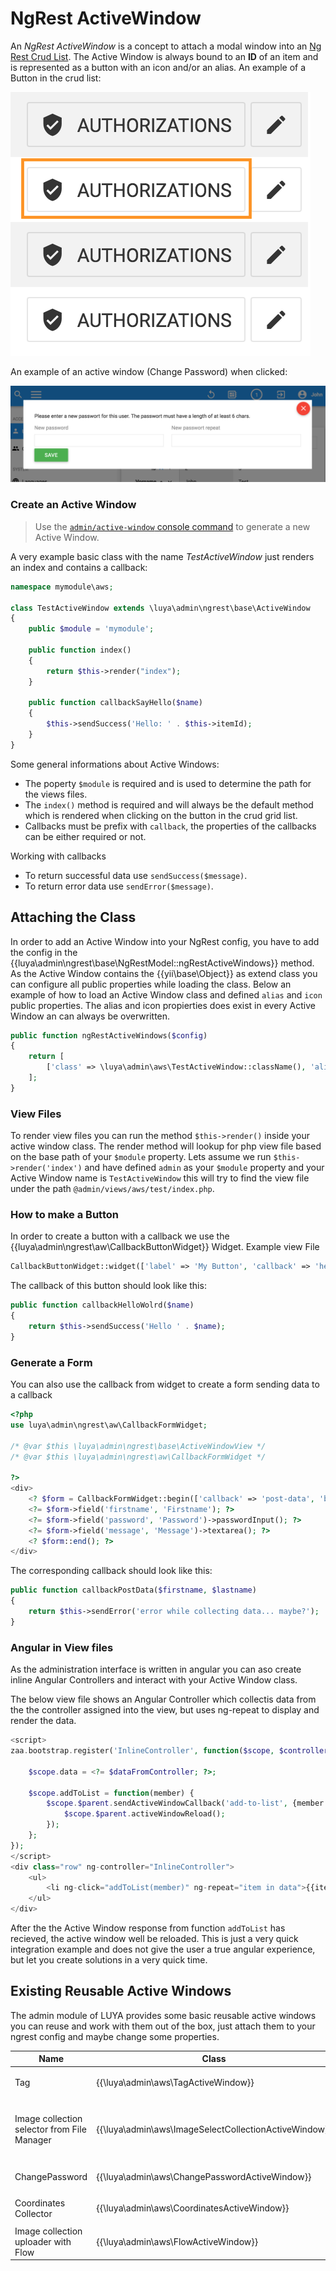 # NgRest ActiveWindow

An *NgRest ActiveWindow* is a concept to attach a modal window into an [Ng Rest Crud List](ngrest-concept.md). The Active Window is always bound to an **ID** of an item and is represented as a button with an icon and/or an alias. An example of a Button in the crud list:

![button](https://raw.githubusercontent.com/luyadev/luya/master/docs/guide/img/aw_button.png "Active Window Button")

An example of an active window (Change Password) when clicked:

![overlay-window](https://raw.githubusercontent.com/luyadev/luya/master/docs/guide/img/aw_window.png "Active Window Overlay")

### Create an Active Window

> Use the [`admin/active-window` console command](luya-console.md) to generate a new Active Window.

A very example basic class with the name *TestActiveWindow* just renders an index and contains a callback:

```php
namespace mymodule\aws;

class TestActiveWindow extends \luya\admin\ngrest\base\ActiveWindow
{
    public $module = 'mymodule';
    
    public function index()
    {
        return $this->render("index");
    }
    
    public function callbackSayHello($name)
    {
        $this->sendSuccess('Hello: ' . $this->itemId);
    }
}
```

Some general informations about Active Windows:

+ The poperty `$module` is required and is used to determine the path for the views files.
+ The `index()` method is required and will always be the default method which is rendered when clicking on the button in the crud grid list.
+ Callbacks must be prefix with `callback`, the properties of the callbacks can be either required or not.

Working with callbacks

+ To return successful data use `sendSuccess($message)`.
+ To return error data use `sendError($message)`.

## Attaching the Class

In order to add an Active Window into your NgRest config, you have to add the config in the {{luya\admin\ngrest\base\NgRestModel::ngRestActiveWindows}} method. As the Active Window contains the {{yii\base\Object}} as extend class you can configure all public properties while loading the class. Below an example of how to load an Active Window class and defined `alias` and `icon` public properties. The alias and icon propierties does exist in every Active Window an can always be overwritten.

```php
public function ngRestActiveWindows($config)
{
    return [
        ['class' => \luya\admin\aws\TestActiveWindow::className(), 'alias' => 'My Window Alias', 'icon' => 'extension'],
    ];
}
```

### View Files

To render view files you can run the method `$this->render()` inside your active window class. The render method will lookup for php view file based on the base path of your `$module` property. Lets assume we run `$this->render('index')` and have defined `admin` as your `$module` property and your Active Window name is `TestActiveWindow` this will try to find the view file under the path `@admin/views/aws/test/index.php`. 

### How to make a Button

In order to create a button with a callback we use the {{luya\admin\ngrest\aw\CallbackButtonWidget}} Widget. Example view File

```php
CallbackButtonWidget::widget(['label' => 'My Button', 'callback' => 'hello-world', 'params' => ['name' => 'John Doe']]);
```

The callback of this button should look like this:

```php
public function callbackHelloWolrd($name)
{
    return $this->sendSuccess('Hello ' . $name);
}
```

### Generate a Form

You can also use the callback from widget to create a form sending data to a callback

```php
<?php
use luya\admin\ngrest\aw\CallbackFormWidget;

/* @var $this \luya\admin\ngrest\base\ActiveWindowView */
/* @var $this \luya\admin\ngrest\aw\CallbackFormWidget */ 

?>
<div>
    <? $form = CallbackFormWidget::begin(['callback' => 'post-data', 'buttonValue' => 'Submit']); ?>
    <?= $form->field('firstname', 'Firstname'); ?>
    <?= $form->field('password', 'Password')->passwordInput(); ?>
    <?= $form->field('message', 'Message')->textarea(); ?>
    <? $form::end(); ?>
</div>
```

The corresponding callback should look like this:

```php
public function callbackPostData($firstname, $lastname)
{
    return $this->sendError('error while collecting data... maybe?');
}
```

### Angular in View files

As the administration interface is written in angular you can aso create inline Angular Controllers and interact with your Active Window class.

The below view file shows an Angular Controller which collectis data from the the controller assigned into the view, but uses ng-repeat to display and render the data.

```php
<script>
zaa.bootstrap.register('InlineController', function($scope, $controller) {

    $scope.data = <?= $dataFromController; ?>;

    $scope.addToList = function(member) {
        $scope.$parent.sendActiveWindowCallback('add-to-list', {member:member}).then(function(response) {
            $scope.$parent.activeWindowReload();
        });
    };
});
</script>
<div class="row" ng-controller="InlineController">
    <ul>
        <li ng-click="addToList(member)" ng-repeat="item in data">{{item.name}}</li>
    </ul>
</div>
```

After the the Active Window response from function `addToList` has recieved, the active window well be reloaded. This is just a very quick integration example and does not give the user a true angular experience, but let you create solutions in a very quick time.

## Existing Reusable Active Windows

The admin module of LUYA provides some basic reusable active windows you can reuse and work with them out of the box, just attach them to your ngrest config and maybe change some properties.

|Name   |Class |Public Properties
|--     |--     |--
|Tag    |{{\luya\admin\aws\TagActiveWindow}}|<ul><li>$tableName</li></ul>
|Image collection selector from File Manager|{{\luya\admin\aws\ImageSelectCollectionActiveWindow}}|<ul><li>$refTableName</li><li>$imageIdFieldName</li><li>$refFieldName</li></ul>
|ChangePassword|{{\luya\admin\aws\ChangePasswordActiveWindow}}|<ul><li>$className</li></ul>
|Coordinates Collector|{{\luya\admin\aws\CoordinatesActiveWindow}}|<ul><li>$ampsApikey</li></ul>
|Image collection uploader with Flow|{{\luya\admin\aws\FlowActiveWindow}}|<ul><li>$modelClass</li></ul>
